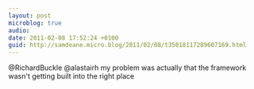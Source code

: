 ```yaml
---
layout: post
microblog: true
audio: 
date: 2011-02-08 17:52:24 +0100
guid: http://samdeane.micro.blog/2011/02/08/t35018117289607169.html
---
```

@RichardBuckle @alastairh my problem was actually that the framework wasn't getting built into the right place
